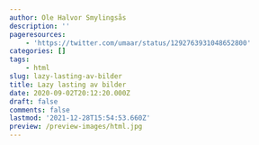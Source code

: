 ```yaml
---
author: Ole Halvor Smylingsås
description: ''
pageresources:
    - 'https://twitter.com/umaar/status/1292763931048652800'
categories: []
tags:
    - html
slug: lazy-lasting-av-bilder
title: Lazy lasting av bilder
date: 2020-09-02T20:12:20.000Z
draft: false
comments: false
lastmod: '2021-12-28T15:54:53.660Z'
preview: /preview-images/html.jpg
---
```


